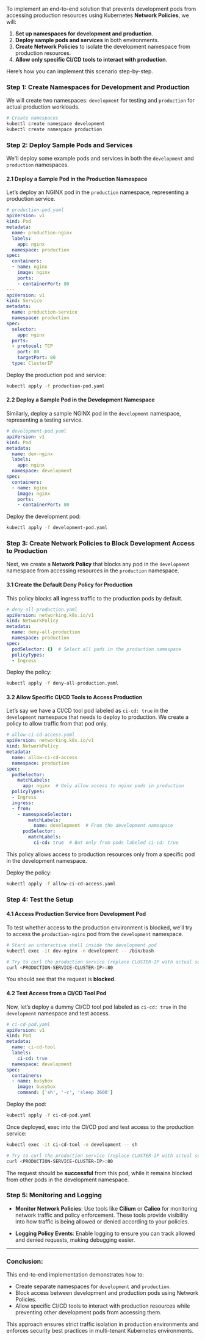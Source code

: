 To implement an end-to-end solution that prevents development pods from accessing production resources using Kubernetes **Network Policies**, we will:

1. **Set up namespaces for development and production**.
2. **Deploy sample pods and services** in both environments.
3. **Create Network Policies** to isolate the development namespace from production resources.
4. **Allow only specific CI/CD tools to interact with production**.

Here’s how you can implement this scenario step-by-step.

### Step 1: Create Namespaces for Development and Production
We will create two namespaces: `development` for testing and `production` for actual production workloads.

```bash
# Create namespaces
kubectl create namespace development
kubectl create namespace production
```

### Step 2: Deploy Sample Pods and Services

We'll deploy some example pods and services in both the `development` and `production` namespaces.

#### 2.1 Deploy a Sample Pod in the Production Namespace
Let’s deploy an NGINX pod in the `production` namespace, representing a production service.

```yaml
# production-pod.yaml
apiVersion: v1
kind: Pod
metadata:
  name: production-nginx
  labels:
    app: nginx
  namespace: production
spec:
  containers:
  - name: nginx
    image: nginx
    ports:
    - containerPort: 80
---
apiVersion: v1
kind: Service
metadata:
  name: production-service
  namespace: production
spec:
  selector:
    app: nginx
  ports:
  - protocol: TCP
    port: 80
    targetPort: 80
  type: ClusterIP
```

Deploy the production pod and service:

```bash
kubectl apply -f production-pod.yaml
```

#### 2.2 Deploy a Sample Pod in the Development Namespace
Similarly, deploy a sample NGINX pod in the `development` namespace, representing a testing service.

```yaml
# development-pod.yaml
apiVersion: v1
kind: Pod
metadata:
  name: dev-nginx
  labels:
    app: nginx
  namespace: development
spec:
  containers:
  - name: nginx
    image: nginx
    ports:
    - containerPort: 80
```

Deploy the development pod:

```bash
kubectl apply -f development-pod.yaml
```

### Step 3: Create Network Policies to Block Development Access to Production

Next, we create a **Network Policy** that blocks any pod in the `development` namespace from accessing resources in the `production` namespace. 

#### 3.1 Create the Default Deny Policy for Production
This policy blocks **all** ingress traffic to the production pods by default.

```yaml
# deny-all-production.yaml
apiVersion: networking.k8s.io/v1
kind: NetworkPolicy
metadata:
  name: deny-all-production
  namespace: production
spec:
  podSelector: {}  # Select all pods in the production namespace
  policyTypes:
  - Ingress
```

Deploy the policy:

```bash
kubectl apply -f deny-all-production.yaml
```

#### 3.2 Allow Specific CI/CD Tools to Access Production
Let’s say we have a CI/CD tool pod labeled as `ci-cd: true` in the `development` namespace that needs to deploy to production. We create a policy to allow traffic from that pod only.

```yaml
# allow-ci-cd-access.yaml
apiVersion: networking.k8s.io/v1
kind: NetworkPolicy
metadata:
  name: allow-ci-cd-access
  namespace: production
spec:
  podSelector:
    matchLabels:
      app: nginx  # Only allow access to nginx pods in production
  policyTypes:
  - Ingress
  ingress:
  - from:
    - namespaceSelector:
        matchLabels:
          name: development  # From the development namespace
      podSelector:
        matchLabels:
          ci-cd: true  # But only from pods labeled ci-cd: true
```

This policy allows access to production resources only from a specific pod in the development namespace.

Deploy the policy:

```bash
kubectl apply -f allow-ci-cd-access.yaml
```

### Step 4: Test the Setup

#### 4.1 Access Production Service from Development Pod
To test whether access to the production environment is blocked, we’ll try to access the `production-nginx` pod from the `development` namespace.

```bash
# Start an interactive shell inside the development pod
kubectl exec -it dev-nginx -n development -- /bin/bash

# Try to curl the production service (replace CLUSTER-IP with actual service IP)
curl <PRODUCTION-SERVICE-CLUSTER-IP>:80
```

You should see that the request is **blocked**.

#### 4.2 Test Access from a CI/CD Tool Pod
Now, let’s deploy a dummy CI/CD tool pod labeled as `ci-cd: true` in the `development` namespace and test access.

```yaml
# ci-cd-pod.yaml
apiVersion: v1
kind: Pod
metadata:
  name: ci-cd-tool
  labels:
    ci-cd: true
  namespace: development
spec:
  containers:
  - name: busybox
    image: busybox
    command: ['sh', '-c', 'sleep 3600']
```

Deploy the pod:

```bash
kubectl apply -f ci-cd-pod.yaml
```

Once deployed, exec into the CI/CD pod and test access to the production service:

```bash
kubectl exec -it ci-cd-tool -n development -- sh

# Try to curl the production service (replace CLUSTER-IP with actual service IP)
curl <PRODUCTION-SERVICE-CLUSTER-IP>:80
```

The request should be **successful** from this pod, while it remains blocked from other pods in the development namespace.

### Step 5: Monitoring and Logging

- **Monitor Network Policies**: Use tools like **Cilium** or **Calico** for monitoring network traffic and policy enforcement. These tools provide visibility into how traffic is being allowed or denied according to your policies.
  
- **Logging Policy Events**: Enable logging to ensure you can track allowed and denied requests, making debugging easier.

---

### Conclusion:
This end-to-end implementation demonstrates how to:

- Create separate namespaces for `development` and `production`.
- Block access between development and production pods using Network Policies.
- Allow specific CI/CD tools to interact with production resources while preventing other development pods from accessing them.

This approach ensures strict traffic isolation in production environments and enforces security best practices in multi-tenant Kubernetes environments.
